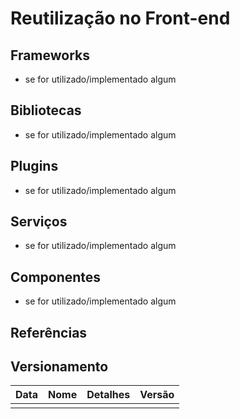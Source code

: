# Reutilização no Front-end

## Frameworks

- se for utilizado/implementado algum

## Bibliotecas

- se for utilizado/implementado algum

## Plugins

- se for utilizado/implementado algum

## Serviços

- se for utilizado/implementado algum

## Componentes

- se for utilizado/implementado algum

## Referências

## Versionamento

| Data | Nome | Detalhes | Versão |
| ---- | ---- | -------- | ------ |
|      |      |          |        |
